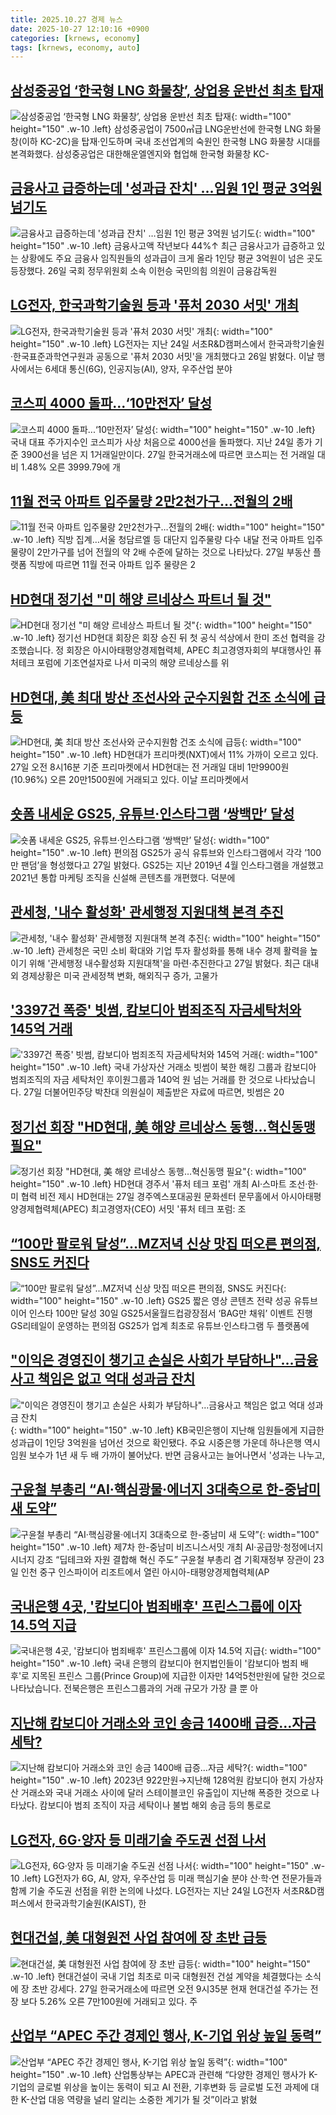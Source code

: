 ```yaml
---
title: 2025.10.27 경제 뉴스
date: 2025-10-27 12:10:16 +0900
categories: [krnews, economy]
tags: [krnews, economy, auto]
---
```

## [삼성중공업 ‘한국형 LNG 화물창’, 상업용 운반선 최초 탑재](https://n.news.naver.com/mnews/article/119/0003016891)

![삼성중공업 ‘한국형 LNG 화물창’, 상업용 운반선 최초 탑재](https://mimgnews.pstatic.net/image/origin/119/2025/10/27/3016891.jpg?type=nf220_150){: width="100" height="150" .w-10 .left}
삼성중공업이 7500㎥급 LNG운반선에 한국형 LNG 화물창(이하 KC-2C)을 탑재·인도하며 국내 조선업계의 숙원인 한국형 LNG 화물창 시대를 본격화했다. 삼성중공업은 대한해운엘엔지와 협업해 한국형 화물창 KC-

## [금융사고 급증하는데 '성과급 잔치' …임원 1인 평균 3억원 넘기도](https://n.news.naver.com/mnews/article/586/0000114534)

![금융사고 급증하는데 '성과급 잔치' …임원 1인 평균 3억원 넘기도](https://mimgnews.pstatic.net/image/origin/586/2025/10/26/114534.jpg?type=nf220_150){: width="100" height="150" .w-10 .left}
금융사고액 작년보다 44%↑ 최근 금융사고가 급증하고 있는 상황에도 주요 금융사 임직원들의 성과급이 크게 올라 1인당 평균 3억원이 넘은 곳도 등장했다. 26일 국회 정무위원회 소속 이헌승 국민의힘 의원이 금융감독원

## [LG전자, 한국과학기술원 등과 '퓨처 2030 서밋' 개최](https://n.news.naver.com/mnews/article/014/0005424615)

![LG전자, 한국과학기술원 등과 '퓨처 2030 서밋' 개최](https://mimgnews.pstatic.net/image/origin/014/2025/10/26/5424615.jpg?type=nf220_150){: width="100" height="150" .w-10 .left}
LG전자는 지난 24일 서초R&D캠퍼스에서 한국과학기술원·한국표준과학연구원과 공동으로 '퓨처 2030 서밋'을 개최했다고 26일 밝혔다. 이날 행사에서는 6세대 통신(6G), 인공지능(AI), 양자, 우주산업 분야

## [코스피 4000 돌파...‘10만전자’ 달성](https://n.news.naver.com/mnews/article/023/0003936990)

![코스피 4000 돌파...‘10만전자’ 달성](https://mimgnews.pstatic.net/image/origin/023/2025/10/27/3936990.jpg?type=nf220_150){: width="100" height="150" .w-10 .left}
국내 대표 주가지수인 코스피가 사상 처음으로 4000선을 돌파했다. 지난 24일 종가 기준 3900선을 넘은 지 1거래일만이다. 27일 한국거래소에 따르면 코스피는 전 거래일 대비 1.48% 오른 3999.79에 개

## [11월 전국 아파트 입주물량 2만2천가구…전월의 2배](https://n.news.naver.com/mnews/article/001/0015702138)

![11월 전국 아파트 입주물량 2만2천가구…전월의 2배](https://mimgnews.pstatic.net/image/origin/001/2025/10/27/15702138.jpg?type=nf220_150){: width="100" height="150" .w-10 .left}
직방 집계…서울 청담르엘 등 대단지 입주물량 다수 내달 전국 아파트 입주 물량이 2만가구를 넘어 전월의 약 2배 수준에 달하는 것으로 나타났다. 27일 부동산 플랫폼 직방에 따르면 11월 전국 아파트 입주 물량은 2

## [HD현대 정기선 "미 해양 르네상스 파트너 될 것"](https://n.news.naver.com/mnews/article/052/0002264836)

![HD현대 정기선 "미 해양 르네상스 파트너 될 것"](https://mimgnews.pstatic.net/image/origin/052/2025/10/27/2264836.jpg?type=nf220_150){: width="100" height="150" .w-10 .left}
정기선 HD현대 회장은 회장 승진 뒤 첫 공식 석상에서 한미 조선 협력을 강조했습니다. 정 회장은 아시아태평양경제협력체, APEC 최고경영자회의 부대행사인 퓨처테크 포럼에 기조연설자로 나서 미국의 해양 르네상스를 위

## [HD현대, 美 최대 방산 조선사와 군수지원함 건조 소식에 급등](https://n.news.naver.com/mnews/article/008/0005268348)

![HD현대, 美 최대 방산 조선사와 군수지원함 건조 소식에 급등](https://mimgnews.pstatic.net/image/origin/008/2025/10/27/5268348.jpg?type=nf220_150){: width="100" height="150" .w-10 .left}
HD현대가 프리마켓(NXT)에서 11% 가까이 오르고 있다. 27일 오전 8시16분 기준 프리마켓에서 HD현대는 전 거래일 대비 1만9900원(10.96%) 오른 20만1500원에 거래되고 있다. 이날 프리마켓에서

## [숏폼 내세운 GS25, 유튜브·인스타그램 ‘쌍백만’ 달성](https://n.news.naver.com/mnews/article/023/0003937024)

![숏폼 내세운 GS25, 유튜브·인스타그램 ‘쌍백만’ 달성](https://mimgnews.pstatic.net/image/origin/023/2025/10/27/3937024.jpg?type=nf220_150){: width="100" height="150" .w-10 .left}
편의점 GS25가 공식 유튜브와 인스타그램에서 각각 ’100만 팬덤’을 형성했다고 27일 밝혔다. GS25는 지난 2019년 4월 인스타그램을 개설했고 2021년 통합 마케팅 조직을 신설해 콘텐츠를 개편했다. 덕분에

## [관세청, '내수 활성화' 관세행정 지원대책 본격 추진](https://n.news.naver.com/mnews/article/014/0005424859)

![관세청, '내수 활성화' 관세행정 지원대책 본격 추진](https://mimgnews.pstatic.net/image/origin/014/2025/10/27/5424859.jpg?type=nf220_150){: width="100" height="150" .w-10 .left}
관세청은 국민 소비 확대와 기업 투자 활성화를 통해 내수 경제 활력을 높이기 위해 '관세행정 내수활성화 지원대책'을 마련·추진한다고 27일 밝혔다. 최근 대내외 경제상황은 미국 관세정책 변화, 해외직구 증가, 고물가

## ['3397건 폭증' 빗썸, 캄보디아 범죄조직 자금세탁처와 145억 거래](https://n.news.naver.com/mnews/article/660/0000095532)

!['3397건 폭증' 빗썸, 캄보디아 범죄조직 자금세탁처와 145억 거래](https://mimgnews.pstatic.net/image/origin/660/2025/10/27/95532.jpg?type=nf220_150){: width="100" height="150" .w-10 .left}
국내 가상자산 거래소 빗썸이 북한 해킹 그룹과 캄보디아 범죄조직의 자금 세탁처인 후이원그룹과 140억 원 넘는 거래를 한 것으로 나타났습니다. 27일 더불어민주당 박찬대 의원실이 제출받은 자료에 따르면, 빗썸은 20

## [정기선 회장 "HD현대, 美 해양 르네상스 동행…혁신동맹 필요"](https://n.news.naver.com/mnews/article/629/0000437525)

![정기선 회장 "HD현대, 美 해양 르네상스 동행…혁신동맹 필요"](https://mimgnews.pstatic.net/image/origin/629/2025/10/27/437525.jpg?type=nf220_150){: width="100" height="150" .w-10 .left}
HD현대 경주서 '퓨처 테크 포럼' 개최 AI·스마트 조선·한·미 협력 비전 제시 HD현대는 27일 경주엑스포대공원 문화센터 문무홀에서 아시아태평양경제협력체(APEC) 최고경영자(CEO) 서밋 '퓨처 테크 포럼: 조

## [“100만 팔로워 달성”...MZ저녁 신상 맛집 떠오른 편의점, SNS도 커진다](https://n.news.naver.com/mnews/article/009/0005579503)

![“100만 팔로워 달성”...MZ저녁 신상 맛집 떠오른 편의점, SNS도 커진다](https://mimgnews.pstatic.net/image/origin/009/2025/10/27/5579503.jpg?type=nf220_150){: width="100" height="150" .w-10 .left}
GS25 짧은 영상 콘텐츠 전략 성공 유튜브 이어 인스타 100만 달성 30일 GS25서울월드컵광장점서 ‘BAG만 채워’ 이벤트 진행 GS리테일이 운영하는 편의점 GS25가 업계 최초로 유튜브·인스타그램 두 플랫폼에

## ["이익은 경영진이 챙기고 손실은 사회가 부담하나"…금융사고 책임은 없고 억대 성과금 잔치](https://n.news.naver.com/mnews/article/277/0005669528)

!["이익은 경영진이 챙기고 손실은 사회가 부담하나"…금융사고 책임은 없고 억대 성과금 잔치](https://mimgnews.pstatic.net/image/origin/277/2025/10/26/5669528.jpg?type=nf220_150){: width="100" height="150" .w-10 .left}
KB국민은행이 지난해 임원들에게 지급한 성과급이 1인당 3억원을 넘어선 것으로 확인됐다. 주요 시중은행 가운데 하나은행 역시 임원 보수가 1년 새 두 배 가까이 불어났다. 반면 금융사고는 늘어나면서 '성과는 나누고,

## [구윤철 부총리 “AI·핵심광물·에너지 3대축으로 한-중남미 새 도약”](https://n.news.naver.com/mnews/article/016/0002547903)

![구윤철 부총리 “AI·핵심광물·에너지 3대축으로 한-중남미 새 도약”](https://mimgnews.pstatic.net/image/origin/016/2025/10/27/2547903.jpg?type=nf220_150){: width="100" height="150" .w-10 .left}
제7차 한-중남미 비즈니스서밋 개최 AI·공급망·청정에너지 시너지 강조 “딥테크와 자원 결합해 혁신 주도” 구윤철 부총리 겸 기획재정부 장관이 23일 인천 중구 인스파이어 리조트에서 열린 아시아-태평양경제협력체(AP

## [국내은행 4곳, '캄보디아 범죄배후' 프린스그룹에 이자 14.5억 지급](https://n.news.naver.com/mnews/article/422/0000795053)

![국내은행 4곳, '캄보디아 범죄배후' 프린스그룹에 이자 14.5억 지급](https://mimgnews.pstatic.net/image/origin/422/2025/10/27/795053.jpg?type=nf220_150){: width="100" height="150" .w-10 .left}
국내 은행의 캄보디아 현지법인들이 '캄보디아 범죄 배후'로 지목된 프린스 그룹(Prince Group)에 지급한 이자만 14억5천만원에 달한 것으로 나타났습니다. 전북은행은 프린스그룹과의 거래 규모가 가장 클 뿐 아

## [지난해 캄보디아 거래소와 코인 송금 1400배 급증…자금 세탁?](https://n.news.naver.com/mnews/article/586/0000114557)

![지난해 캄보디아 거래소와 코인 송금 1400배 급증…자금 세탁?](https://mimgnews.pstatic.net/image/origin/586/2025/10/27/114557.jpg?type=nf220_150){: width="100" height="150" .w-10 .left}
2023년 922만원→지난해 128억원 캄보디아 현지 가상자산 거래소와 국내 거래소 사이에 달러 스테이블코인 유출입이 지난해 폭증한 것으로 나타났다. 캄보디아 범죄 조직이 자금 세탁이나 불법 해외 송금 등의 통로로

## [LG전자, 6G·양자 등 미래기술 주도권 선점 나서](https://n.news.naver.com/mnews/article/215/0001228346)

![LG전자, 6G·양자 등 미래기술 주도권 선점 나서](https://mimgnews.pstatic.net/image/origin/215/2025/10/26/1228346.jpg?type=nf220_150){: width="100" height="150" .w-10 .left}
LG전자가 6G, AI, 양자, 우주산업 등 미래 핵심기술 분야 산·학·연 전문가들과 함께 기술 주도권 선점을 위한 논의에 나섰다. LG전자는 지난 24일 LG전자 서초R&D캠퍼스에서 한국과학기술원(KAIST), 한

## [현대건설, 美 대형원전 사업 참여에 장 초반 급등](https://n.news.naver.com/mnews/article/003/0013559410)

![현대건설, 美 대형원전 사업 참여에 장 초반 급등](https://mimgnews.pstatic.net/image/origin/003/2025/10/27/13559410.jpg?type=nf220_150){: width="100" height="150" .w-10 .left}
현대건설이 국내 기업 최초로 미국 대형원전 건설 계약을 체결했다는 소식에 장 초반 강세다. 27일 한국거래소에 따르면 오전 9시35분 현재 현대건설 주가는 전장 보다 5.26% 오른 7만100원에 거래되고 있다. 주

## [산업부 “APEC 주간 경제인 행사, K-기업 위상 높일 동력”](https://n.news.naver.com/mnews/article/056/0012054305)

![산업부 “APEC 주간 경제인 행사, K-기업 위상 높일 동력”](https://mimgnews.pstatic.net/image/origin/056/2025/10/27/12054305.jpg?type=nf220_150){: width="100" height="150" .w-10 .left}
산업통상부는 APEC과 관련해 “다양한 경제인 행사가 K-기업의 글로벌 위상을 높이는 동력이 되고 AI 전환, 기후변화 등 글로벌 도전 과제에 대한 K-산업 대응 역량을 널리 알리는 소중한 계기가 될 것”이라고 밝혔

